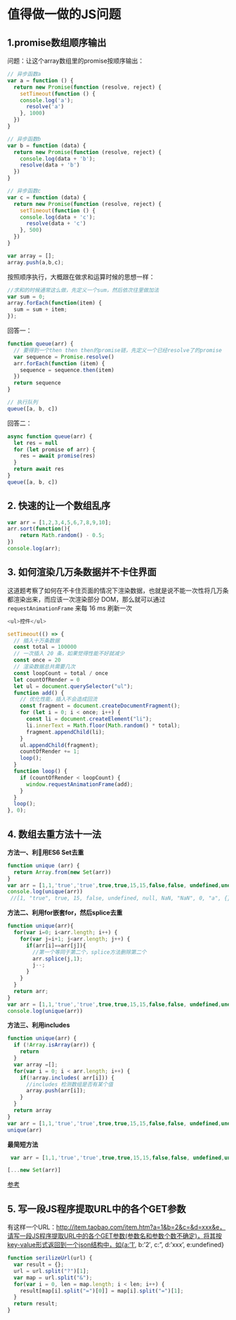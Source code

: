 # 值得做一做的JS问题
## 1.promise数组顺序输出
问题：让这个array数组里的promise按顺序输出：
```js
// 异步函数a
var a = function () {
  return new Promise(function (resolve, reject) {
    setTimeout(function () {
    console.log('a');
      resolve('a')
    }, 1000)
  })
}

// 异步函数b
var b = function (data) {
  return new Promise(function (resolve, reject) {
    console.log(data + 'b');
    resolve(data + 'b')
  })
}

// 异步函数c
var c = function (data) {
  return new Promise(function (resolve, reject) {
    setTimeout(function () {
    console.log(data + 'c');
      resolve(data + 'c')
    }, 500)
  })
}

var array = [];
array.push(a,b,c);
```

按照顺序执行，大概跟在做求和运算时候的思想一样：
```js
//求和的时候通常这么做，先定义一个sum，然后依次往里做加法
var sum = 0;
array.forEach(function(item) {
  sum = sum + item;
});
```

回答一：
```js
function queue(arr) {
  // 要得到一个then then then的promise链，先定义一个已经resolve了的promise
  var sequence = Promise.resolve()
  arr.forEach(function (item) {
    sequence = sequence.then(item)
  })
  return sequence
}

// 执行队列
queue([a, b, c])
```

回答二：
```js
async function queue(arr) {
  let res = null
  for (let promise of arr) {
    res = await promise(res)
  }
  return await res
}
queue([a, b, c])
```

## 2. 快速的让一个数组乱序
```js
var arr = [1,2,3,4,5,6,7,8,9,10];
arr.sort(function(){
    return Math.random() - 0.5;
})
console.log(arr);
```

## 3. 如何渲染几万条数据并不卡住界面
这道题考察了如何在不卡住页面的情况下渲染数据，也就是说不能一次性将几万条都渲染出来，而应该一次渲染部分 DOM，那么就可以通过 `requestAnimationFrame` 来每 16 ms 刷新一次
```js
<ul>控件</ul>

setTimeout(() => {
  // 插入十万条数据
  const total = 100000
  // 一次插入 20 条，如果觉得性能不好就减少
  const once = 20
  // 渲染数据总共需要几次
  const loopCount = total / once
  let countOfRender = 0
  let ul = document.querySelector("ul");
  function add() {
    // 优化性能，插入不会造成回流
    const fragment = document.createDocumentFragment();
    for (let i = 0; i < once; i++) {
      const li = document.createElement("li");
      li.innerText = Math.floor(Math.random() * total);
      fragment.appendChild(li);
    }
    ul.appendChild(fragment);
    countOfRender += 1;
    loop();
  }
  function loop() {
    if (countOfRender < loopCount) {
      window.requestAnimationFrame(add);
    }
  }
  loop();
}, 0);
```

## 4. 数组去重方法十一法
**方法一、利用ES6 Set去重**
```js
function unique (arr) {
  return Array.from(new Set(arr))
}
var arr = [1,1,'true','true',true,true,15,15,false,false, undefined,undefined, null,null, NaN, NaN,'NaN', 0, 0, 'a', 'a',{},{}];
console.log(unique(arr))
 //[1, "true", true, 15, false, undefined, null, NaN, "NaN", 0, "a", {}, {}]
```

**方法二、利用for嵌套for，然后splice去重**
```js
function unique(arr){            
  for(var i=0; i<arr.length; i++) {
    for(var j=i+1; j<arr.length; j++) {
      if(arr[i]==arr[j]){
        //第一个等同于第二个，splice方法删除第二个
        arr.splice(j,1);
        j--;
      }
    }
  }
  return arr;
}
var arr = [1,1,'true','true',true,true,15,15,false,false, undefined,undefined, null,null, NaN, NaN,'NaN', 0, 0, 'a', 'a',{},{}];
console.log(unique(arr))
```
**方法三、利用includes**
```js
function unique(arr) {
  if (!Array.isArray(arr)) {
    return
  }
  var array =[];
  for(var i = 0; i < arr.length; i++) {
    if(!array.includes( arr[i])) {
      //includes 检测数组是否有某个值
      array.push(arr[i]);
    }
  }
  return array
}
var arr = [1,1,'true','true',true,true,15,15,false,false, undefined,undefined, null,null, NaN, NaN,'NaN', 0, 0, 'a', 'a',{},{}];
unique(arr)
```
**最简短方法**
```js
 var arr = [1,1,'true','true',true,true,15,15,false,false, undefined,undefined, null,null, NaN, NaN,'NaN', 0, 0, 'a', 'a',{},{}];

[...new Set(arr)]
```
[参考](http://blog.poetries.top/FE-Interview-Questions/base/#_74-%E6%95%B0%E7%BB%84%E5%8E%BB%E9%87%8D%E6%96%B9%E6%B3%95%E6%80%BB%E7%BB%93)


## 5. 写一段JS程序提取URL中的各个GET参数
有这样一个URL：http://item.taobao.com/item.htm?a=1&b=2&c=&d=xxx&e，请写一段JS程序提取URL中的各个GET参数(参数名和参数个数不确定)，将其按key-value形式返回到一个json结构中，如{a:’1′, b:’2′, c:”, d:’xxx’, e:undefined}
```js
function serilizeUrl(url) {
  var result = {};
  url = url.split("?")[1];
  var map = url.split("&");
  for(var i = 0, len = map.length; i < len; i++) {
    result[map[i].split("=")[0]] = map[i].split("=")[1];
  }
  return result;
}
```